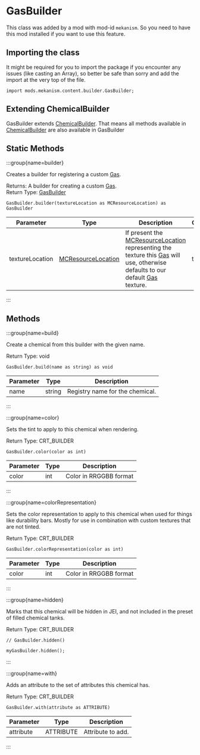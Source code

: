 # GasBuilder

This class was added by a mod with mod-id `mekanism`. So you need to have this mod installed if you
want to use this feature.

## Importing the class

It might be required for you to import the package if you encounter any issues (like casting an
Array), so better be safe than sorry and add the import at the very top of the file.

```zenscript
import mods.mekanism.content.builder.GasBuilder;
```

## Extending ChemicalBuilder

GasBuilder extends [ChemicalBuilder](/mods/Mekanism/content/builder/ChemicalBuilder). That means all
methods available in [ChemicalBuilder](/mods/Mekanism/content/builder/ChemicalBuilder) are also
available in GasBuilder

## Static Methods

:::group{name=builder}

Creates a builder for registering a custom [Gas](/mods/Mekanism/api/chemical/Gas).

Returns: A builder for creating a custom [Gas](/mods/Mekanism/api/chemical/Gas).  
Return Type: [GasBuilder](/mods/Mekanism/content/builder/GasBuilder)

```zenscript
GasBuilder.builder(textureLocation as MCResourceLocation) as GasBuilder
```

| Parameter | Type | Description | Optional | DefaultValue |
|-----------|------|-------------|----------|--------------|
| textureLocation | [MCResourceLocation](/vanilla/api/util/MCResourceLocation) | If present the [MCResourceLocation](/vanilla/api/util/MCResourceLocation) representing the texture this [Gas](/mods/Mekanism/api/chemical/Gas) will use, otherwise defaults to our default [Gas](/mods/Mekanism/api/chemical/Gas) <br />                         texture. | true |  |

:::

## Methods

:::group{name=build}

Create a chemical from this builder with the given name.

Return Type: void

```zenscript
GasBuilder.build(name as string) as void
```

| Parameter | Type | Description |
|-----------|------|-------------|
| name | string | Registry name for the chemical. |

:::

:::group{name=color}

Sets the tint to apply to this chemical when rendering.

Return Type: CRT_BUILDER

```zenscript
GasBuilder.color(color as int) 
```

| Parameter | Type | Description |
|-----------|------|-------------|
| color | int | Color in RRGGBB format |

:::

:::group{name=colorRepresentation}

Sets the color representation to apply to this chemical when used for things like durability bars.
Mostly for use in combination with custom textures that are not tinted.

Return Type: CRT_BUILDER

```zenscript
GasBuilder.colorRepresentation(color as int) 
```

| Parameter | Type | Description |
|-----------|------|-------------|
| color | int | Color in RRGGBB format |

:::

:::group{name=hidden}

Marks that this chemical will be hidden in JEI, and not included in the preset of filled chemical
tanks.

Return Type: CRT_BUILDER

```zenscript
// GasBuilder.hidden() 

myGasBuilder.hidden();
```

:::

:::group{name=with}

Adds an attribute to the set of attributes this chemical has.

Return Type: CRT_BUILDER

```zenscript
GasBuilder.with(attribute as ATTRIBUTE) 
```

| Parameter | Type | Description |
|-----------|------|-------------|
| attribute | ATTRIBUTE | Attribute to add. |

:::


